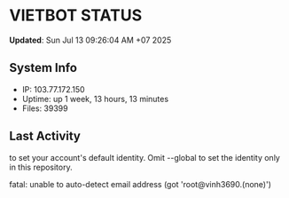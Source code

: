 # VIETBOT STATUS
**Updated**: Sun Jul 13 09:26:04 AM +07 2025

## System Info
- IP: 103.77.172.150
- Uptime: up 1 week, 13 hours, 13 minutes
- Files: 39399

## Last Activity

to set your account's default identity.
Omit --global to set the identity only in this repository.

fatal: unable to auto-detect email address (got 'root@vinh3690.(none)')
